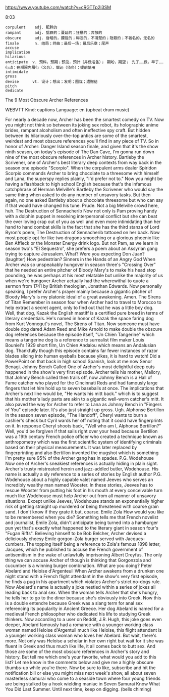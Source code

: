https://www.youtube.com/watch?v=cRGTTp2j3SM

8:03

```
corpulent    adj. 肥胖的
rampant      adj. 猖獗的；蔓延的；狂暴的；奔放的
obscure      adj. 昏暗的，朦胧的；晦涩的，不清楚的；隐蔽的；不著名的，无名的
finale       n. 结局；终曲；最后一场；最后乐章；尾声  
accuse    
implication    
hilarious  
anticipate  v. 预料，预期；预见，预计（并做准备）； 期盼，期望； 先于……做，早于……行动；在期限内履行（义务），偿还（债务）；提前使用
intimidate    
gross    
devise      vt. 设计；想出；发明；图谋；遗赠给
pitch  
dedicate    
```

The 9 Most Obscure Archer References

WEBVTT Kind: captions Language: en (upbeat drum music)  

For nearly a decade now,  Archer has been the smartest comedy on TV. Now you might not think so between its joking sex robot, its holographic anime brides, rampant alcoholism and often ineffective spy craft. But hidden between its hilariously over-the-top antics are some of the smartest, weirdest and most obscure references you'll find in any piece of TV. So in honor of Archer: Danger Island season finale, and given that it's the show ninth season, on today's episode of The Dan Cave, I'm gonna run down nine of the most obscure references in Archer history.  Bartleby the Scrivener, one of Archer's best literary  deep contexts from way back  in the season one episode "Scorpio". When the corpulent arms dealer Spiridon Scorpio commands Archer to bring chocolate to a threesome with himself and Lana, the superspy replies plainly, "I'd prefer not to." Now you might be having a flashback to high school English because that's the infamous catchphrase of Herman Melville's Bartleby the Scrivener who would say the same thing when asked to do any number of unsavory tasks. But then again, no one asked Bartleby about a chocolate threesome but who can say if that would have changed his tune. Prude. Not a big Melville crowd here, huh.  The Destruction of Sennacherib Now not only is Pam proving handy with a dolphin puppet in resolving interpersonal conflict but she can beat the ever loving crap out of you as well and even more intimidating than her hand to hand combat skills is the fact that she has the third stanza of Lord Byron's poem, The Destruction of Sennacherib tattooed on her back. Now most people opt for like two dragons smooching or a glorious phoenix like Ben Affleck or the Monster Energy drink logo. But not Pam, as we learn in season two's "El Sequestro", she prefers a poem about an Assyrian gang trying to capture Jerusalem. What? Were you expecting Don Juan? (laughter) How pedestrian?  Sinners in the Hands of an Angry God When Archer was so unspeakably hungover in season three's "Crossing Over" that he needed an entire pitcher of Bloody Mary's to make his head stop pounding, he was perhaps at his most relatable but unlike the majority of us when we're hungover Archer actually had the wherewithal to quote a sermon from 1741 by British theologian, Jonathan Edwards. Now personally speaking, I prefer Archer's prayer mainly because a gigantic pitcher of Bloody Mary's is my platonic ideal of a great awakening. Amen.  The Sirens of Titan Remember in season four when Archer had to travel to Morocco to help extract a secret agent, only to find out that he was a little boy dog. Well, that dog, Kazak the English mastiff is a certified pure breed in terms of literary credentials. He's named in honor of Kazak the space faring dog from Kurt Vonnegut's novel, The Sirens of Titan. Now someone must have double dog dared Adam Reed and Mike Arnold to make double the obscure dog references because the episode itself, "Un Chien Tangerine" which means a tangerine dog is a reference to surrealist film maker Louis Bouniel's 1929 short film, Un Chien Andalou which means an Andalusian dog. Thankfully though this episode contains far fewer instances of razor blades slicing into human eyeballs because yikes, it is hard to watch! Did a PowerPoint on that back in high school Spanish, look at me now Senor Benagi.  Johnny Bench Called  One of Archer's most delightful deep cuts happened in the show's very first episode. Archer tells his mother, Mallory, that Johnny Bench called then trails off, now Johnny Bench is a Hall of Fame catcher who played for the Cincinnati Reds and had famously large fingers that let him hold up to seven baseballs at once. The implications that Archer's next line would be, "He wants his mitt back." which is to suggest that his mother's lady parts are akin to a gigantic well-worn catcher's mitt. It also paved the way for Archer to refer to Lana as Johnny Bench in "Fingers of You" episode later. It's also just straight up gross. Ugh.  Alphonse Bertillon In the season seven episode, "The Handoff", Cheryl wants to burn a cashier's check but Cyril wards her off noting that it could have fingerprints on it. In response Cheryl shoots back, "Well who am I, Alphonse Bertillon?" Well, you'd be forgiven if that sails right over your head because Bertillon was a 19th century French police officer who created a technique known as anthropometry which was the first scientific system of identifying criminals based on their physical measurements. It was later replaced by fingerprinting and also Bertillon invented the mugshot which is something I'm pretty sure 95% of the Archer gang has in spades.  P.G. Wodehouse  Now one of Archer's sneakiest references  is actually hiding in plain sight. Archer's trusty mistreated heroin and jazz-addled butler, Wodehouse. His name is actually a sly reference to a series of stories by English author P.G. Wodehouse about a highly capable valet named Jeeves who serves an incredibly wealthy man named Wooster. In these stories, Jeeves has to rescue Wooster from putting his foot in his mouth at every conceivable turn much like Wodehouse must help Archer out from all manner of unsavory situations. Except unlike Jeeves, Wodehouse stands an exponentially higher risk of getting straight up murdered or being threatened with coarse grain sand. I don't know if they grate it but, coarse.  Emile Zola  How would you like to be remembered when you die?  Something tells me that French novelist and journalist,  Emile Zola, didn't anticipate being turned  into a hamburger pun yet that's exactly what happened to the literary giant in season four's "Fugan Riffs". Believing himself to be Bob Belcher, Archer devised a deliciously cheesy Emile gorgon-Zola burger served with Jacques-cumbers. The topping itself being a reference to Zola's famous 1898 letter, Jacques, which he published to accuse the French government of antisemitism in the wake of unlawfully imprisoning Albert Dreyfus. The only thing we can accuse Archer of though is thinking that Gorgonzola and cucumber is a winning burger combination. What are you doing?  Peter Abelard and Heloise d'Argenteuil When Archer awakens from a drunken one night stand with a French flight attendant in the show's very first episode, he finds a pug in his apartment which violates Archer's strict no-dogs rule. Now Abelard's name is actually a joke nestled within a series of jokes all leading back to anal sex. When the woman tells Archer that she's hungry, he tells her to go to the diner because she's obviously into Greek. Now this is a double entendre because Greek was a slang term for anal sex referencing its popularity in Ancient Greece. Her dog Abelard is named for a medieval French philosopher who dedicated his life to studying Greek thinkers. Now according to a user on Reddit, J.R. Hugh, this joke goes even deeper, Abelard famously had a romance with a younger working class woman named Heloise d'Argentuil much like Heloise, this flight attendant is a younger working class woman who loves her Abelard. But wait, there's more. Not only was Heloise a scholar in her own right but wait for it she was fluent in Greek and thus much like life, it all comes back to butt sex. And those are some of the most obscure references in Archer's story and history. But tell me which one's your favorite, what would you add to this list? Let me know in the comments below and give me a highly obscure thumbs-up while you're there. Now be sure to like, subscribe and hit the notification bill or else you might miss next week's show, all about seven masterless samurai who come to a seaside town where four young friends are being stalked by a hook wielding maniac in Seven Samurai Know What You Did Last Summer. Until next time, keep on digging. (bells chiming) 